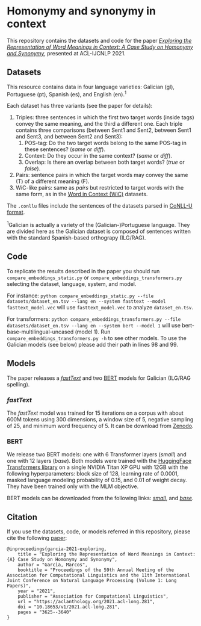 # Homonymy and synonymy in context
This repository contains the datasets and code for the paper [_Exploring the Representation of Word Meanings in Context: A Case Study on Homonymy and Synonymy_](https://aclanthology.org/2021.acl-long.281/), presented at ACL-IJCNLP 2021.

## Datasets
This resource contains data in four language varieties: Galician (gl), Portuguese (pt), Spanish (es), and English (en).<sup>1</sup>

Each dataset has three variants (see the paper for details):

  1. Triples: three sentences in which the first two target words (inside <b></b> tags) convey the same meaning, and the third a different one. Each triple contains three comparisons (between Sent1 and Sent2, between Sent1 and Sent3, and between Sent2 and Sent3):
      1. POS-tag: Do the two target words belong to the same POS-tag in these sentences? (_same_ or _diff_).
      2. Context: Do they occur in the same context? (_same_ or _diff_).
      3. Overlap: Is there an overlap between both target words? (_true_ or _false_).
  2. Pairs: sentence pairs in which the target words may convey the same (T) of a different meaning (F).
  3. WiC-like pairs: same as _pairs_ but restricted to target words with the same form, as in the [Word in Context (WiC)](https://pilehvar.github.io/wic/) datasets.

The `.conllu` files include the sentences of the datasets parsed in [CoNLL-U format](https://universaldependencies.org/format.html).

<sup>1</sup>Galician is actually a variety of the (Galician-)Portuguese language. They are divided here as the Galician dataset is composed of sentences written with the standard Spanish-based orthograpy (ILG/RAG).

## Code
To replicate the results described in the paper you should run `compare_embeddings_static.py` or `compare_embeddings_transformers.py` selecting the dataset, language, system, and model.

For instance:
`python compare_embeddings_static.py --file datasets/dataset_en.tsv --lang en --system fasttext --model fasttext_model.vec`
will use `fasttext_model.vec` to analyze `dataset_en.tsv`.

For transformers:
`python compare_embeddings_transformers.py --file datasets/dataset_en.tsv --lang en --system bert --model 1`
will use bert-base-multilingual-uncased (model 1). Run `compare_embeddings_transformers.py -h` to see other models. To use the Galician models (see below) please add their path in lines 98 and 99.

## Models
The paper releases a [_fastText_](https://fasttext.cc/) and two [BERT](https://github.com/google-research/bert) models for Galician (ILG/RAG spelling).

### _fastText_
The _fastText_ model was trained for 15 iterations on a corpus with about 600M tokens using 300 dimensions, a window size of 5, negative sampling of 25, and minimum word frequency of 5. It can be download from [Zenodo](https://zenodo.org/record/4481614).

### BERT
We release two BERT models: one with 6 Transformer layers (_small_) and one with 12 layers (_base_). Both models were trained with the [HuggingFace Transformers library](https://github.com/huggingface/transformers) on a single NVIDIA Titan XP GPU with 12GB with the following hyperparameters: block size of 128, learning rate of 0.0001, masked language modeling probability of 0.15, and 0.01 of weight decay. They have been trained only with the MLM objective.

BERT models can be downloaded from the following links: [_small_](https://huggingface.co/marcosgg/bert-small-gl-cased), and [_base_](https://huggingface.co/marcosgg/bert-base-gl-cased).

## Citation
If you use the datasets, code, or models referred in this repository, please cite the following [paper](https://aclanthology.org/2021.acl-long.281/):

```
@inproceedings{garcia-2021-exploring,
    title = "Exploring the Representation of Word Meanings in Context: {A} Case Study on Homonymy and Synonymy",
    author = "Garcia, Marcos",
    booktitle = "Proceedings of the 59th Annual Meeting of the Association for Computational Linguistics and the 11th International Joint Conference on Natural Language Processing (Volume 1: Long Papers)",
    year = "2021",
    publisher = "Association for Computational Linguistics",
    url = "https://aclanthology.org/2021.acl-long.281",
    doi = "10.18653/v1/2021.acl-long.281",
    pages = "3625--3640"
}
```
